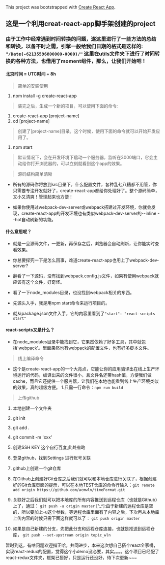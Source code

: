 This project was bootstrapped with [Create React App](https://github.com/facebookincubator/create-react-app).


## 这是一个利用creat-react-app脚手架创建的project

### 由于工作中经常遇到时间转换的问题，遂这里进行了一些方法的总结和转换，以备不时之需，引擎一般给我们日期的格式是这样的: `"/Date(-62135596800000-0000)/"` 这里在utils文件夹下进行了时间转换的各种方法，也借用了moment组件，那么，让我们开始吧！ 

#### 北京时间 = UTC时间 + 8h

> 简单的安装使用
1. npm install -g create-react-app

> 装完之后，生成一个新的项目，可以使用下面的命令:
1. create-react-app [project-name]
2. cd [project-name]

> 创建了[project-name]目录，这个时候，使用下面的命令就可以开始开发应用了。
1. npm start 

> 默认情况下，会在开发环境下启动一个服务器，监听在3000端口，它会主动给你打开浏览器的，可以立刻就看到这个app的效果。

> 源码结构简单清晰

- 所有的源码你将放到src目录下，什么配置文件，各种乱七八糟都不用管，你只需要专注开发就好了，create-react-app都给你处理好了。整个源码简单，又小又清爽！管理起来也方便！

- 如果你使用过webpack-dev-server或webpack搭建过开发环境，你就会发现，create-react-app的开发环境也有类似webpack-dev-server的--inline --hot自动刷新的功能。

#### 什么意思呢？

- 就是一旦源码文件，一更新，再保存之后，浏览器会自动刷新，让你能实时查看效果。

- 你总要探究一下是怎么回事，难道create-react-app也用上了webpack-dev-server?

- 翻看了一下源码，没有找到webpack.config.js文件，如果有使用webpack就应该有这个文件，好奇怪。

- 看了一下node_modules目录，也没找到webpack相关的东西。

- 先源头入手，我是用npm start命令来运行项目的。

- 就从package.json文件入手，它的内容里看到了`"start": "react-scripts start"`

#### react-scripts又是什么？

- 在node_modules目录中能找到它，它果然依赖了好多工具，其中就包括'webpack'。里面果然也有webpack的配置文件，也有好多脚本文件。

> 线上编译命令

- 这个是create-react-app的一个大亮点，它能让你的应用骗译出在线上生产环境运行的代码，编译出来的文件很小，且文件名还带hash值，方便我们做cache，而且它还提供一个服务器，让我们在本地也能看到线上生产环境类似的效果，真的超级方便。
1.只需一行命令：`npm run build`


> 上传github

1. 本地创建一个文件夹

2. git init   

3. git add .

4. git commit -m 'xxx'

5. 创建SSH KEY   这个自行百度,此处省略

6. 登录github，找到Settings 进行账号关联

7. github上创建一个git仓库

8. 在Github上创建好Git仓库之后我们就可以和本地仓库进行关联了，根据创建好的Git仓库页面的提示，可以在本地TEST仓库的命令行输入：`git remote add origin https://github.com/acmwln/timeFormat.git`

9. 关联好之后我们就可以把本地库的所有内容推送到远程仓库（也就是Github）上了，通过：
`git push -u origin master` [^_^]:由于新建的远程仓库是空的，所以要加上-u这个参数，等远程仓库里面有了内容之后，下次再从本地库上传内容的时候只需下面这样就可以了： `git push origin master`

10. 如果是自己新建的分支，先把此分支和远程仓库连接，也就是推送到远程仓库，
`git push --set-upstream origin topic_wln  `



暂时到这，有啥问题欢迎指正哈，共同进步，本来这次想自己搭个react全家桶，实现react-redux的配置，觉得这个小demo没必要，其实。。。。这个项目已经配了react-redux文件夹，框架已搭好，只是运行还没好，待下次更新~~~


